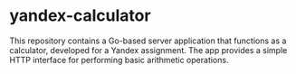 # yandex-calculator
This repository contains a Go-based server application that functions as a calculator, developed for a Yandex assignment. The app provides a simple HTTP interface for performing basic arithmetic operations.
